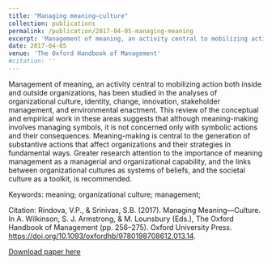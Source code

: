 ```yaml
---
title: "Managing meaning—culture"
collection: publications
permalink: /publication/2017-04-05-managing-meaning
excerpt: 'Management of meaning, an activity central to mobilizing action both inside and outside organizations, has been studied in the analyses of organizational culture, identity, change, innovation, stakeholder management, and environmental enactment. This review of the conceptual and empirical work in these areas suggests that although meaning-making involves managing symbols, it is not concerned only with symbolic actions and their consequences. Meaning-making is central to the generation of substantive actions that affect organizations and their strategies in fundamental ways. Greater research attention to the importance of meaning management as a managerial and organizational capability, and the links between organizational cultures as systems of beliefs, and the societal culture as a toolkit, is recommended.'
date: 2017-04-05
venue: 'The Oxford Handbook of Management'
#citation: ''
---
```

Management of meaning, an activity central to mobilizing action both inside and outside organizations, has been studied in the analyses of organizational culture, identity, change, innovation, stakeholder management, and environmental enactment. This review of the conceptual and empirical work in these areas suggests that although meaning-making involves managing symbols, it is not concerned only with symbolic actions and their consequences. Meaning-making is central to the generation of substantive actions that affect organizations and their strategies in fundamental ways. Greater research attention to the importance of meaning management as a managerial and organizational capability, and the links between organizational cultures as systems of beliefs, and the societal culture as a toolkit, is recommended.

Keywords:
meaning; organizational culture; management;

Citation:
Rindova, V.P., & Srinivas, S.B. (2017). Managing Meaning—Culture. In A. Wilkinson, S. J. Armstrong, & M. Lounsbury (Eds.), The Oxford Handbook of Management (pp. 256–275). Oxford University Press. https://doi.org/10.1093/oxfordhb/9780198708612.013.14.

[Download paper here](https://academic.oup.com/edited-volume/28075/chapter-abstract/212090229?redirectedFrom=fulltext)

